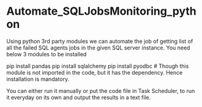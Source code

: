 # Automate_SQLJobsMonitoring_python

Using python 3rd party modules we can automate the job of getting list of all the failed SQL agents jobs in the given SQL server instance.
You need below 3 modules to be installed

pip install pandas
pip install sqlalchemy
pip install pyodbc        # Though this module is not imported in the code, but it has the dependency. Hence installation is mandatory.

You can either run it manually or put the code file in Task Scheduler, to run it everyday on its own and output the results in a text file. 
